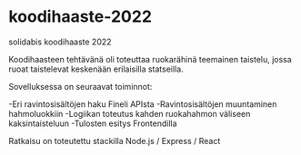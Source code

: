 # koodihaaste-2022
solidabis koodihaaste 2022

Koodihaasteen tehtävänä oli toteuttaa ruokarähinä teemainen taistelu, jossa ruoat taistelevat keskenään erilaisilla statseilla.

Sovelluksessa on seuraavat toiminnot:

-Eri ravintosisältöjen haku Fineli APIsta
-Ravintosisältöjen muuntaminen hahmoluokkiin
-Logiikan toteutus kahden ruokahahmon väliseen kaksintaisteluun
-Tulosten esitys Frontendilla

Ratkaisu on toteutettu stackilla Node.js / Express / React